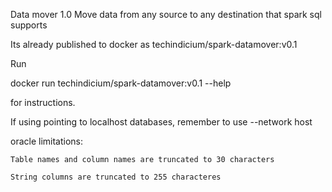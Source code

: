 Data mover 1.0 Move data from any source to any destination that spark sql supports

Its already published to docker as techindicium/spark-datamover:v0.1 

Run 

  docker run techindicium/spark-datamover:v0.1 --help

for instructions.

If using pointing to localhost databases, remember to use --network host

oracle limitations:

    Table names and column names are truncated to 30 characters

    String columns are truncated to 255 characteres
